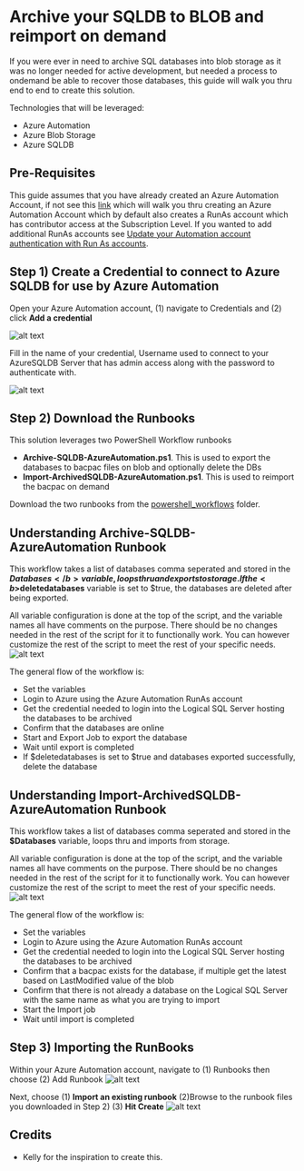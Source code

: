 # Archive your SQLDB to BLOB and reimport on demand

If you were ever in need to archive SQL databases into blob storage as it was no longer needed for active development, but needed a process to ondemand be able to recover those databases, this guide will walk you thru end to end to create this solution. 

Technologies that will be leveraged:
  * Azure Automation
  * Azure Blob Storage
  * Azure SQLDB

## Pre-Requisites
This guide assumes that you have already created an Azure Automation Account, if not see this [link](https://docs.microsoft.com/en-us/azure/automation/automation-create-standalone-account) which will walk you thru creating an Azure Automation Account which by default also creates a RunAs account which has contributor access at the Subscription Level. If you wanted to add additional RunAs accounts see [Update your Automation account authentication with Run As accounts](https://docs.microsoft.com/en-us/azure/automation/automation-create-runas-account).

## Step 1) Create a Credential to connect to Azure SQLDB for use by Azure Automation
Open your Azure Automation account, (1) navigate to Credentials and (2) click <b>Add a credential</b> 



![alt text](images/createcredential.PNG "Create credential")

Fill in the name of your credential, Username used to connect to your AzureSQLDB Server that has admin access along with the password to authenticate with. 

![alt text](images/createcredentialdetails.PNG "Create credential details")

## Step 2) Download the Runbooks
This solution leverages two PowerShell Workflow runbooks
 * <b>Archive-SQLDB-AzureAutomation.ps1</b>. This is used to export the databases to bacpac files on blob and optionally delete the DBs
 * <b>Import-ArchivedSQLDB-AzureAutomation.ps1</b>. This is used to reimport the bacpac on demand 

Download the two runbooks from the [powershell_workflows](https://github.com/pansaty/Archive-SQLDB-ReImport-OnDemand/tree/master/powershell_workflows) folder.

## Understanding Archive-SQLDB-AzureAutomation Runbook
This workflow takes a list of databases comma seperated and stored in the <b>$Databases</b> variable, loops thru and exports to storage. If the <b>$deletedatabases</b> variable is set to $true, the databases are deleted after being exported.

All variable configuration is done at the top of the script, and the variable names all have comments on the purpose. There should be no changes needed in the rest of the script for it to functionally work. You can however customize the rest of the script to meet the rest of your specific needs.
![alt text](images/variableconfig-archive.png "Variable Config Archive")


The general flow of the workflow is:
 * Set the variables
 * Login to Azure using the Azure Automation RunAs account
 * Get the credential needed to login into the Logical SQL Server hosting the databases to be archived
 * Confirm that the databases are online
 * Start and Export Job to export the database
 * Wait until export is completed
 * If $deletedatabases is set to $true and databases exported successfully, delete the database

## Understanding Import-ArchivedSQLDB-AzureAutomation Runbook
This workflow takes a list of databases comma seperated and stored in the <b>$Databases</b> variable, loops thru and imports from storage.

All variable configuration is done at the top of the script, and the variable names all have comments on the purpose. There should be no changes needed in the rest of the script for it to functionally work. You can however customize the rest of the script to meet the rest of your specific needs.
![alt text](images/variableconfig-import.png "Variable Config Import")


The general flow of the workflow is:
 * Set the variables
 * Login to Azure using the Azure Automation RunAs account
 * Get the credential needed to login into the Logical SQL Server hosting the databases to be archived
 * Confirm that a bacpac exists for the database, if multiple get the latest based on LastModified value of the blob
 * Confirm that there is not already a database on the Logical SQL Server with the same name as what you are trying to import
 * Start the Import job
 * Wait until import is completed

## Step 3) Importing the RunBooks
Within your Azure Automation account, navigate to (1) Runbooks then choose (2) Add Runbook
![alt text](images/importrunbooks.png "ImportRunbooks")

Next, choose (1) <b>Import an existing runbook</b> (2)Browse to the runbook files you downloaded in Step 2) (3) <b>Hit Create</b>
![alt text](images/importdetails.png "Import details")


## Credits
 * Kelly for the inspiration to create this. 

 
